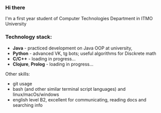 ### Hi there

I'm a first year student of Computer Technologies Department in ITMO University

### Technology stack:
- **Java** - practiced development on Java OOP at university,
- **Python** - advanced VK, tg bots; useful algorithms for Disckrete math
- **C/C++** - loading in progress...
- **Clojure**, **Prolog** - loading in progress...

Other skills:
- git usage
- bash (and other similar terminal script languages) and linux/macOs/windows
- english level B2, excellent for communicating, reading docs and searching info
